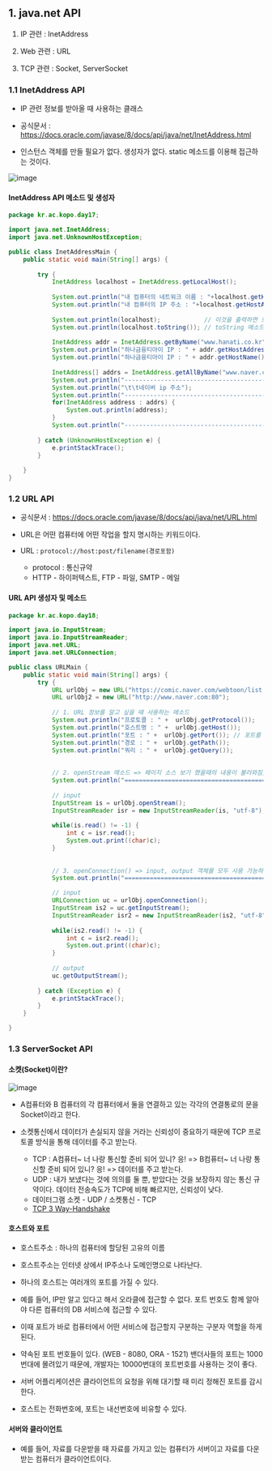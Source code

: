 
## 1. java.net API

1. IP 관련 : InetAddress

2. Web 관련 : URL

3. TCP 관련 : Socket, ServerSocket


### 1.1 InetAddress API

- IP 관련 정보를 받아올 때 사용하는 클래스

- 공식문서 : https://docs.oracle.com/javase/8/docs/api/java/net/InetAddress.html

- 인스턴스 객체를 만들 필요가 없다. 생성자가 없다. static 메소드를 이용해 접근하는 것이다. 

![image](https://user-images.githubusercontent.com/77392444/119456056-3a304f80-bd75-11eb-8a53-f487a7fbb06b.png)



#### InetAddress API 메소드 및 생성자

```java
package kr.ac.kopo.day17;

import java.net.InetAddress;
import java.net.UnknownHostException;

public class InetAddressMain {
	public static void main(String[] args) {
		
		try {
			InetAddress localhost = InetAddress.getLocalHost();
			
			System.out.println("내 컴퓨터의 네트워크 이름 : "+localhost.getHostName());
			System.out.println("내 컴퓨터의 IP 주소 : "+localhost.getHostAddress());
			
			System.out.println(localhost); 			  // 이것을 출력하면 호스트네임과 호스트주소가 둘 다 출력되는 이유는?
			System.out.println(localhost.toString()); // toString 메소드를 오버라이딩해서 둘 다 출력하도록 정의했기 때문이다.
			
			InetAddress addr = InetAddress.getByName("www.hanati.co.kr");
			System.out.println("하나금융티아이 IP : " + addr.getHostAddress());
			System.out.println("하나금융티아이 IP : " + addr.getHostName());
			
			InetAddress[] addrs = InetAddress.getAllByName("www.naver.com");
			System.out.println("------------------------------------------");
			System.out.println("\t\t네이버 ip 주소");
			System.out.println("------------------------------------------");
			for(InetAddress address : addrs) {
				System.out.println(address);
			}
			System.out.println("------------------------------------------");
			
		} catch (UnknownHostException e) {
			e.printStackTrace();
		}
		
	}
}
```

### 1.2 URL API

- 공식문서 : https://docs.oracle.com/javase/8/docs/api/java/net/URL.html

- URL은 어떤 컴퓨터에 어떤 작업을 할지 명시하는 키워드이다. 

- URL : `protocol://host:post/filename(경로포함)`
  - protocol : 통신규약
  - HTTP - 하이퍼텍스트, FTP - 파일, SMTP - 메일

#### URL API 생성자 및 메소드

```java
package kr.ac.kopo.day18;

import java.io.InputStream;
import java.io.InputStreamReader;
import java.net.URL;
import java.net.URLConnection;

public class URLMain {
	public static void main(String[] args) {
		try {
			URL urlObj = new URL("https://comic.naver.com/webtoon/list.nhn?titleId=670143&weekday=wed");
			URL urlObj2 = new URL("http://www.naver.com:80");
			
			// 1. URL 정보를 알고 싶을 때 사용하는 메소드
			System.out.println("프로토콜 : " +  urlObj.getProtocol());
			System.out.println("호스트명 : " +  urlObj.getHost());
			System.out.println("포트 : " +  urlObj.getPort()); // 포트를 명시하지 않으면 -1로 인식
			System.out.println("경로 : " +  urlObj.getPath());
			System.out.println("쿼리 : " +  urlObj.getQuery());
			
			
			// 2. openStream 메소드 => 페이지 소스 보기 했을때의 내용이 불러와짐, input만 가능하다
			System.out.println("===================================================================");
			
			// input
			InputStream is = urlObj.openStream();
			InputStreamReader isr = new InputStreamReader(is, "utf-8"); // 한글이 깨지지 않도록 바이트스트림을 문자스트림으로 받는 필터
 			
			while(is.read() != -1) {
				int c = isr.read();
				System.out.print((char)c);
			}
			
			
			// 3. openConnection() => input, output 객체를 모두 사용 가능하다.
			System.out.println("===================================================================");

			// input
			URLConnection uc = urlObj.openConnection();
			InputStream is2 = uc.getInputStream();
			InputStreamReader isr2 = new InputStreamReader(is2, "utf-8"); // 한글이 깨지지 않도록 바이트스트림을 문자스트림으로 받는 필터
 			
			while(is2.read() != -1) {
				int c = isr2.read();
				System.out.print((char)c);
			}
			
			// output
			uc.getOutputStream();
			
		} catch (Exception e) {
			e.printStackTrace();
		}
	}

}
```


### 1.3 ServerSocket API


#### 소켓(Socket)이란?

![image](https://user-images.githubusercontent.com/77392444/119587900-9b563280-be0a-11eb-9367-e212a097ae76.png)


- A컴퓨터와 B 컴퓨터의 각 컴퓨터에서 둘을 연결하고 있는 각각의 연결통로의 문을 Socket이라고 한다. 

- 소켓통신에서 데이터가 손실되지 않을 거라는 신뢰성이 중요하기 때문에 TCP 프로토콜 방식을 통해 데이터를 주고 받는다.

  - TCP : A컴퓨터~ 너 나랑 통신할 준비 되어 있니? 응! => B컴퓨터~ 너 나랑 통신할 준비 되어 있니? 응! => 데이터를 주고 받는다.
  - UDP : 내가 보냈다는 것에 의의를 둘 뿐, 받았다는 것을 보장하지 않는 통신 규약이다. 데이터 전송속도가 TCP에 비해 빠르지만, 신뢰성이 낮다.
  - 데이터그램 소켓 - UDP / 소켓통신 - TCP
  - [TCP 3 Way-Handshake](https://sleepyeyes.tistory.com/4)

#### 호스트와 포트

- 호스트주소 : 하나의 컴퓨터에 할당된 고유의 이름

- 호스트주소는 인터넷 상에서 IP주소나 도메인명으로 나타난다.

- 하나의 호스트는 여러개의 포트를 가질 수 있다. 

- 예를 들어, IP만 알고 있다고 해서 오라클에 접근할 수 없다. 포트 번호도 함께 알아야 다른 컴퓨터의 DB 서비스에 접근할 수 있다.

- 이때 포트가 바로 컴퓨터에서 어떤 서비스에 접근할지 구분하는 구분자 역할을 하게 된다. 

- 약속된 포트 번호들이 있다. (WEB - 8080, ORA - 1521) 밴더사들의 포트는 1000번대에 몰려있기 때문에, 개발자는 10000번대의 포트번호를 사용하는 것이 좋다. 

- 서버 어플리케이션은 클라이언트의 요청을 위해 대기할 때 미리 정해진 포트를 감시한다.

- 호스트는 전화번호에, 포트는 내선번호에 비유할 수 있다.

#### 서버와 클라이언트

- 예를 들어, 자료를 다운받을 때 자료를 가지고 있는 컴퓨터가 서버이고 자료를 다운받는 컴퓨터가 클라이언트이다. 
